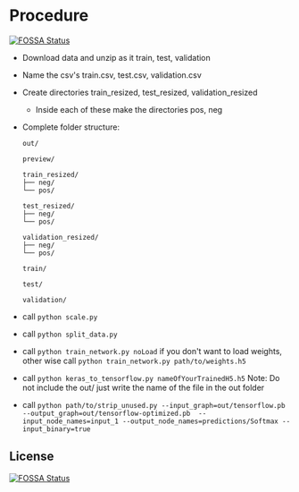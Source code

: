 # Procedure
[![FOSSA Status](https://app.fossa.io/api/projects/git%2Bgithub.com%2Fraphy1234%2FMelanoma-ML.svg?type=shield)](https://app.fossa.io/projects/git%2Bgithub.com%2Fraphy1234%2FMelanoma-ML?ref=badge_shield)

* Download data and unzip as it train, test, validation
* Name the csv's train.csv, test.csv, validation.csv
* Create directories train_resized, test_resized, validation_resized
  * Inside each of these make the directories pos, neg
* Complete folder structure:

      out/

      preview/

      train_resized/
      ├── neg/
      └── pos/

      test_resized/
      ├── neg/
      └── pos/

      validation_resized/
      ├── neg/
      └── pos/

      train/

      test/

      validation/
* call ```python scale.py```
* call ```python split_data.py```
* call ```python train_network.py noLoad``` if you don't want to load weights, other wise call ```python train_network.py path/to/weights.h5```
* call ```python keras_to_tensorflow.py nameOfYourTrainedH5.h5```
      Note: Do not include the out/ just write the name of the file in the out folder
* call ```python path/to/strip_unused.py --input_graph=out/tensorflow.pb --output_graph=out/tensorflow-optimized.pb  --input_node_names=input_1 --output_node_names=predictions/Softmax --input_binary=true```


## License
[![FOSSA Status](https://app.fossa.io/api/projects/git%2Bgithub.com%2Fraphy1234%2FMelanoma-ML.svg?type=large)](https://app.fossa.io/projects/git%2Bgithub.com%2Fraphy1234%2FMelanoma-ML?ref=badge_large)